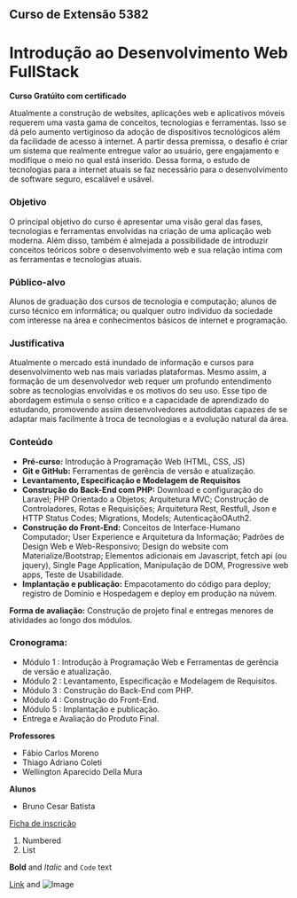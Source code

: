 ## Curso de Extensão 5382
# Introdução ao Desenvolvimento Web FullStack

**Curso Gratúito com certificado**

Atualmente a construção de websites, aplicações web e aplicativos móveis requerem uma vasta gama de conceitos, tecnologias e ferramentas. Isso se dá pelo aumento vertiginoso da adoção de dispositivos tecnológicos além da facilidade de acesso à internet. A partir dessa premissa, o desafio é criar um sistema que realmente entregue valor ao usuário, gere engajamento e modifique o meio no qual está inserido. Dessa forma, o estudo de tecnologias para a internet atuais se faz necessário para o desenvolvimento de software seguro,
escalável e usável.


### Objetivo
O principal objetivo do curso é apresentar uma visão geral das fases, tecnologias e ferramentas envolvidas na criação de uma aplicação web moderna. Além disso, também é almejada a possibilidade de introduzir conceitos teóricos sobre o desenvolvimento web e sua relação intima com as ferramentas e tecnologias atuais.

### Público-alvo
Alunos de graduação dos cursos de tecnologia e computação; alunos de curso técnico em informática; ou qualquer outro indivíduo da sociedade com interesse na área e conhecimentos básicos de internet e programação.

### Justificativa
Atualmente o mercado está inundado de informação e cursos para desenvolvimento web nas mais variadas plataformas. Mesmo assim, a formação de um desenvolvedor web requer um profundo entendimento sobre as tecnologias envolvidas e os motivos do seu uso. Esse tipo de abordagem estimula o senso crítico e a capacidade de aprendizado do estudando, promovendo assim desenvolvedores autodidatas capazes de se adaptar mais facilmente à troca de tecnologias e a evolução natural da área.

### Conteúdo
- **Pré-curso:** Introdução à Programação Web (HTML, CSS, JS)
- **Git e GitHub:** Ferramentas de gerência de versão e atualização.
- **Levantamento, Especificação e Modelagem de Requisitos**
- **Construção do Back-End com PHP:** Download e configuração do Laravel; PHP Orientado a Objetos; Arquitetura MVC; Construção de Controladores, Rotas e Requisições; Arquitetura Rest, Restfull, Json e HTTP Status Codes; Migrations, Models; AutenticaçãoOAuth2.
- **Construção do Front-End:** Conceitos de Interface-Humano Computador; User Experience e Arquitetura da Informação; Padrões de Design Web e Web-Responsivo; Design do website com Materialize/Bootstrap; Elementos adicionais em Javascript, fetch api (ou jquery), Single Page Application, Manipulação de DOM, Progressive web apps, Teste de Usabilidade.
- **Implantação e publicação:** Empacotamento do código para deploy; registro de Domínio e Hospedagem e deploy em produção na núvem.


**Forma de avaliação:** Construção de projeto final e entregas menores de atividades ao longo dos módulos.


### Cronograma:
- Módulo 1 : Introdução à Programação Web e Ferramentas de gerência de versão e atualização.
- Módulo 2 : Levantamento, Especificação e Modelagem de Requisitos.
- Módulo 3 : Construção do Back-End com PHP.
- Módulo 4 : Construção do Front-End.
- Módulo 5 : Implantação e publicação.
- Entrega e Avaliação do Produto Final.


**Professores**
- Fábio Carlos Moreno
- Thiago Adriano Coleti
- Wellington Aparecido Della Mura


**Alunos**
- Bruno Cesar Batista


[Ficha de inscrição](https://github.com/FullStackCCT-UENP/FullStackCCT-UENP.github.io/edit/master/README.md)


1. Numbered
2. List

**Bold** and _Italic_ and `Code` text

[Link](url) and ![Image](src)
```

